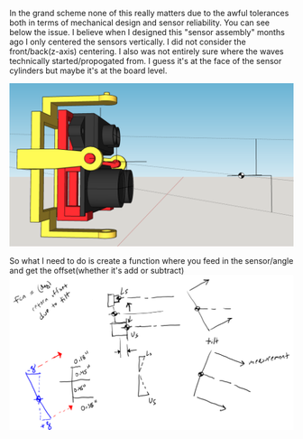 In the grand scheme none of this really matters due to the awful tolerances both in terms of mechanical design and sensor reliability.
You can see below the issue. I believe when I designed this "sensor assembly" months ago I only centered the sensors vertically.
I did not consider the front/back(z-axis) centering. I also was not entirely sure where the waves technically started/propogated from.
I guess it's at the face of the sensor cylinders but maybe it's at the board level.

![mechanical design iso view](./sensor-offset-images/assembly-with-lines.png)

So what I need to do is create a function where you feed in the sensor/angle and get the offset(whether it's add or subtract)
![function considerations](./sensor-offset-images/sensor-offset.PNG)